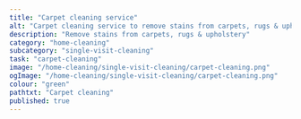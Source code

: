 ```yaml
---
title: "Carpet cleaning service"
alt: "Carpet cleaning service to remove stains from carpets, rugs & upholstery with BaseLink"
description: "Remove stains from carpets, rugs & upholstery"
category: "home-cleaning"
subcategory: "single-visit-cleaning"
task: "carpet-cleaning"
image: "/home-cleaning/single-visit-cleaning/carpet-cleaning.png"
ogImage: "/home-cleaning/single-visit-cleaning/carpet-cleaning.png"
colour: "green"
pathtxt: "Carpet cleaning"
published: true
---
```

